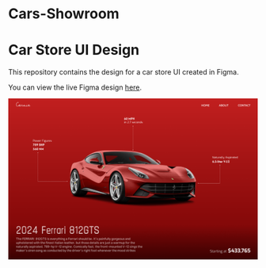 # Cars-Showroom

# Car Store UI Design

This repository contains the design for a car store UI created in Figma.

You can view the live Figma design [here]([https://www.figma.com/file/xyz123/car-store-ui](https://www.figma.com/proto/e1sfixZRdkSTfl3SYVK1Gg/Untitled?node-id=0-1&t=MbTRLhOjdyLm2gen-1)).

![Preview Image](preview.png)
